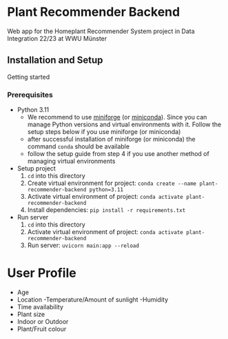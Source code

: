 # Plant Recommender Backend
Web app for the Homeplant Recommender System project in Data Integration 22/23 at WWU Münster

## Installation and Setup

Getting started

### Prerequisites

- Python 3.11
    - We recommend to use [miniforge](https://github.com/conda-forge/miniforge#install) (or [miniconda](https://docs.conda.io/en/latest/miniconda.html)). Since you can manage Python versions and virtual environments with it. Follow the setup steps below if you use miniforge (or miniconda)
    - after successful installation of miniforge (or miniconda) the command `conda` should be available
    - follow the setup guide from step 4 if you use another method of managing virtual environments
- Setup project
    1. `cd` into this directory
    1. Create virtual environment for project: `conda create --name plant-recommender-backend python=3.11`
    1. Activate virtual environment of project: `conda activate plant-recommender-backend`
    1. Install dependencies: `pip install -r requirements.txt`
- Run server
    1. `cd` into this directory
    1. Activate virtual environment of project: `conda activate plant-recommender-backend`
    1. Run server: `uvicorn main:app --reload`

# User Profile

- Age
- Location
    -Temperature/Amount of sunlight
    -Humidity
- Time availability
- Plant size
- Indoor or Outdoor
- Plant/Fruit colour
